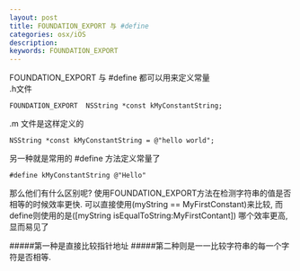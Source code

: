 ```yaml
---
layout: post
title: FOUNDATION_EXPORT 与 #define
categories: osx/iOS
description: 
keywords: FOUNDATION_EXPORT
---
```



FOUNDATION_EXPORT 与 #define 都可以用来定义常量  
.h文件  

```
FOUNDATION_EXPORT  NSString *const kMyConstantString;
```

.m 文件是这样定义的

```
NSString *const kMyConstantString = @"hello world";
```

另一种就是常用的 #define 方法定义常量了

```
#define kMyConstantString @"Hello"
```

那么他们有什么区别呢?
使用FOUNDATION_EXPORT方法在检测字符串的值是否相等的时候效率更快.
可以直接使用(myString == MyFirstConstant)来比较, 而define则使用的是([myString isEqualToString:MyFirstContant])
哪个效率更高,显而易见了

#####第一种是直接比较指针地址
#####第二种则是一一比较字符串的每一个字符是否相等.

